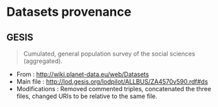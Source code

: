 # Datasets provenance

## GESIS

> Cumulated, general population survey of the social sciences (aggregated).

- From : http://wiki.planet-data.eu/web/Datasets
- Main file : http://lod.gesis.org/lodpilot/ALLBUS/ZA4570v590.rdf#ds
- Modifications : Removed commented triples, concatenated the three files, changed URIs to be relative to the same file.
